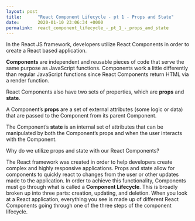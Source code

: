 ```yaml
---
layout: post
title:      "React Component Lifecycle - pt 1 - Props and State"
date:       2020-01-10 23:06:34 +0000
permalink:  react_component_lifecycle_-_pt_1_-_props_and_state
---
```



In the React JS framework, developers utilize React Components in order to create a React based application.  

**Components** are independent and reusable pieces of code that serve the same purpose as JavaScript functions.  Components work a little differently than regular JavaScript functions since React Components return HTML via a render function.  

React Components also have two sets of properties, which are **props** and **state**.  

A Component’s **props** are a set of external attributes (some logic or data) that are passed to the Component from its parent Component.  

The Component’s **state** is an internal set of attributes that can be manipulated by both the Component’s props and when the user interacts with the Component.

Why do we utilize props and state with our React Components? 

The React framework was created in order to help developers create complex and highly responsive applications.  Props and state allow for components to quickly react to changes from the user or other updates made to the application.  In order to achieve this functionality, Components must go through what is called a **Component Lifecycle**.  This is broadly broken up into three parts: creation, updating, and deletion.  When you look at a React application, everything you see is made up of different React Components going through one of the three steps of the component lifecycle. 
